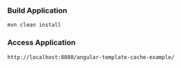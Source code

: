 ### Build Application

```
mvn clean install
```


### Access Application

```
http://localhost:8080/angular-template-cache-example/
```